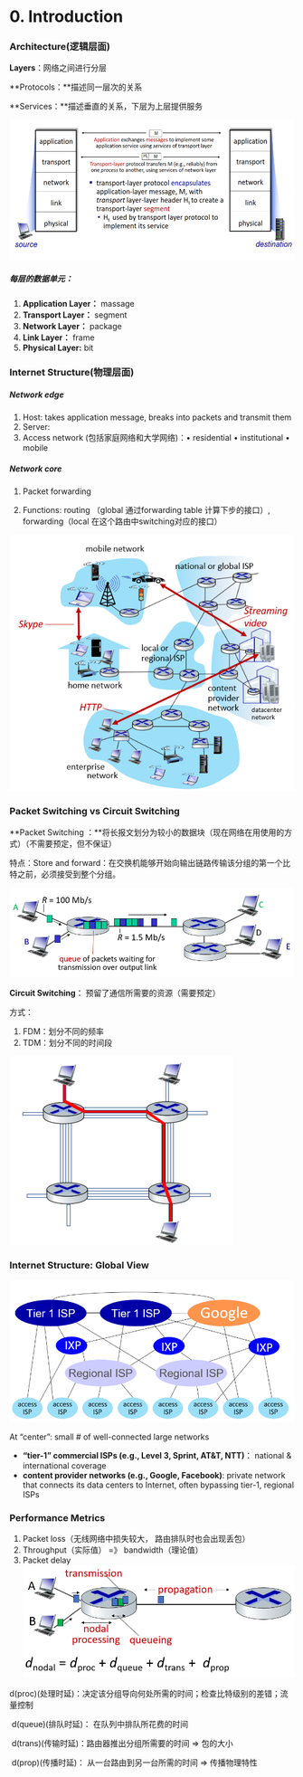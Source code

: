 # 0. Introduction

### Architecture(逻辑层面)

**Layers**：网络之间进行分层

**Protocols：**描述同一层次的关系

**Services：**描述垂直的关系，下层为上层提供服务

<img src=".\img\1.png"  />

##### 每层的数据单元：

1. **Application Layer：** massage
2. **Transport Layer：** segment
3. **Network Layer：** package
4. **Link Layer：** frame
5. **Physical Layer:**    bit

### **Internet Structure**(物理层面)

##### **Network edge**

1. Host: takes application message, breaks into packets and transmit them
2. Server:
3. Access network (包括家庭网络和大学网络)：• residential  • institutional  • mobile

##### **Network core**

1. Packet forwarding

2. Functions:  routing （global 通过forwarding table 计算下步的接口）, forwarding（local 在这个路由中switching对应的接口）

![](.\img\2.png)

### **Packet Switching vs Circuit Switching**

**Packet Switching ：**将长报文划分为较小的数据块（现在网络在用使用的方式）（不需要预定，但不保证）

特点：Store and forward：在交换机能够开始向输出链路传输该分组的第一个比特之前，必须接受到整个分组。

![](.\img\3.png)

**Circuit Switching**： 预留了通信所需要的资源（需要预定）

方式：

1. FDM：划分不同的频率
2. TDM：划分不同的时间段

![](.\img\4.png)

### **Internet Structure: Global View**

![](.\img\5.png)

At “center”: small # of well-connected large networks

- **“tier-1” commercial ISPs (e.g., Level 3, Sprint, AT&T, NTT)**： national & international coverage
- **content provider networks (e.g., Google, Facebook)**: private network that connects its data centers to Internet, often bypassing tier-1, regional ISPs

### **Performance Metrics**

1. Packet loss（无线网络中损失较大， 路由排队时也会出现丢包）
2. Throughput（实际值） =》 bandwidth（理论值）
3. Packet delay![](.\img\6.png)

​	d(proc)(处理时延)：决定该分组导向何处所需的时间；检查比特级别的差错；流量控制

​	d(queue)(排队时延)： 在队列中排队所花费的时间

​	d(trans)(传输时延)：路由器推出分组所需要的时间 => 包的大小

​	d(prop)(传播时延)： 从一台路由到另一台所需的时间 => 传播物理特性